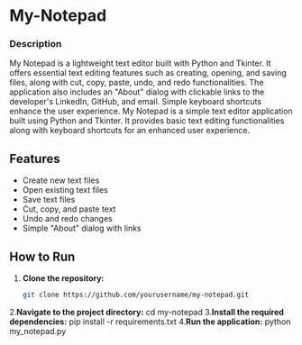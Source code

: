 # My-Notepad

### Description

My Notepad is a lightweight text editor built with Python and Tkinter. It offers essential text editing features such as creating, opening, and saving files, along with cut, copy, paste, undo, and redo functionalities. The application also includes an "About" dialog with clickable links to the developer's LinkedIn, GitHub, and email. Simple keyboard shortcuts enhance the user experience. My Notepad is a simple text editor application built using Python and Tkinter. It provides basic text editing functionalities along with keyboard shortcuts for an enhanced user experience.

## Features

- Create new text files
- Open existing text files
- Save text files
- Cut, copy, and paste text
- Undo and redo changes
- Simple "About" dialog with links

## How to Run

1. **Clone the repository:**
   ```bash
   git clone https://github.com/yourusername/my-notepad.git
2.**Navigate to the project directory:**
  cd my-notepad
3.**Install the required dependencies:**
  pip install -r requirements.txt
4.**Run the application:**
  python my_notepad.py

